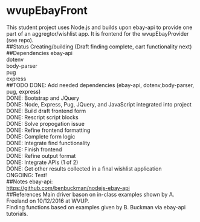 # wvupEbayFront
This student project uses Node.js and builds upon ebay-api to provide one part of an aggregtor/wishlist app.
It is frontend for the wvupEbayProvider (see repo).<br />
##Status
Creating/building (Draft finding complete, cart functionality next)<br />
##Dependencies
ebay-api<br />
dotenv<br />
body-parser<br />
pug<br />
express<br />
##TODO
DONE: Add needed dependencies (ebay-api, dotenv,body-parser, pug, express)<br />
DONE: Bootstrap and JQuery<br />
DONE: Node, Express, Pug, JQuery, and JavaScript integrated into project<br />
DONE: Build draft frontend form<br />
DONE: Rescript script blocks<br />
DONE: Solve propogation issue<br />
DONE: Refine frontend formatting<br />
DONE: Complete form logic<br />
DONE: Integrate find functionality<br />
DONE: Finish  frontend<br />
DONE: Refine output format<br />
DONE: Integrate APIs (1 of 2)<br />
DONE: Get other results collected in a final wishlist application<br />
ONGOING: Test!<br />
##Notes
ebay-api:<br />
https://github.com/benbuckman/nodejs-ebay-api<br />
##References
Main driver bason on in-class examples shown by A. Freeland on 10/12/2016 at WVUP.<br />
Finding functions based on examples given by B. Buckman via ebay-api tutorials.<br />